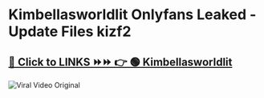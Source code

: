 
 # Kimbellasworldlit Onlyfans Leaked - Update Files kizf2

## <h2><a href="https://clipsfans.com/Kimbellasworldlit&ref=git">🔗 Click to LINKS ⏩⏩ 👉 🟢 Kimbellasworldlit </a></h2>

<a href="https://clipsfans.com/Kimbellasworldlit&ref=git" rel="nofollow" data-target="animated-image.originalLink"><img src="https://i.ibb.co.com/xMMVF88/686577567.gif" alt="Viral Video Original" style="max-width: 100%; display: inline-block;" data-target="animated-image.originalImage"></a>

